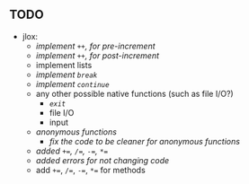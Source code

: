 ## TODO

- jlox:
    - *implement `++`, for pre-increment*
    - *implement `++`, for post-increment*
    - implement lists
    - *implement `break`*
    - *implement `continue`*
    - any other possible native functions (such as file I/O?)
        - *`exit`*
        - file I/O
        - input
    - *anonymous functions*
        - *fix the code to be cleaner for anonymous functions*
    - *added `+=`, `/=`, `-=`, `*=`*
    - *added errors for not changing code*
    - add `+=`, `/=`, `-=`, `*=` for methods
